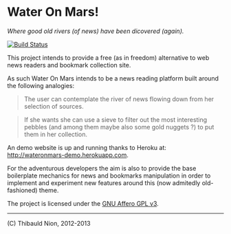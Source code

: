 Water On Mars!
==============

*Where good old rivers (of news) have been dicovered (again).*

[![Build Status](https://travis-ci.org/tibonihoo/wateronmars.png?branch=master)](https://travis-ci.org/tibonihoo/wateronmars)

This project intends to provide a free (as in freedom) alternative to
web news readers and bookmark collection site.

As such Water On Mars intends to be a news reading platform built around the following analogies:

> The user can contemplate the river of news flowing down from her selection of sources.

> If she wants she can use a sieve to filter out the most interesting pebbles (and among them maybe also some gold nuggets ?) to put them in her collection.

An demo website is up and running thanks to Heroku at: http://wateronmars-demo.herokuapp.com.

For the adventurous developers the aim is also to provide the base
boilerplate mechanics for news and bookmarks manipulation in order to
implement and experiment new features around this (now admitedly
old-fashioned) theme.

The project is licensed under the [GNU Affero GPL v3](http://www.gnu.org/licenses/agpl-3.0.html).


- - -

(C) Thibauld Nion, 2012-2013

